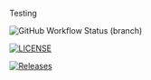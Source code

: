 Testing

![GitHub Workflow Status (branch)](https://img.shields.io/github/actions/workflow/status/ismail5626/sem/main.yml?branch=master)

[![LICENSE](https://img.shields.io/github/license/<github-username>/sem.svg?style=flat-square)](https://github.com/ismail5626/sem/blob/master/LICENSE)

[![Releases](https://img.shields.io/github/release/<github-username>/sem/all.svg?style=flat-square)](https://github.com/<github-username>/sem/releases)